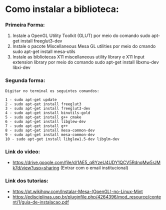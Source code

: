 # Como instalar a biblioteca:

 ### Primeira Forma:

1. Instale a OpenGL Utility Toolkit (GLUT) por meio do comando sudo apt-get install freeglut3-dev
2. Instale o pacote Miscellaneous Mesa GL utilities por meio do cmando sudo apt-get install mesa-utils
3. Instale as bibliotecas X11 miscellaneous utility library e X11 Input extension library por meio do comando sudo
apt-get install libxmu-dev libxi-dev

### Segunda forma:

    Digitar no terminal os seguintes comandos:

    1 - sudo apt-get update
    2 - sudo apt-get install freeglut3
    3 - sudo apt-get install freeglut3-dev
    4 - sudo apt-get install binutils-gold
    5 - sudo apt-get install g++ cmake
    6 - sudo apt-get install libglew-dev
    7 - sudo apt-get install g++
    8 - sudo apt-get install mesa-common-dev
    9 - sudo apt-get install mesa-common-dev
    10 - sudo apt-get install libglew1.5-dev libglm-dev


### Link do video:

- https://drive.google.com/file/d/1AE5_q8YzeU4UDY1QCV5RdnqMw5rJMk7d/view?usp=sharing
(Entrar com o email institucional)

### Link dos tutorias:

- https://pt.wikihow.com/Instalar-Mesa-(OpenGL)-no-Linux-Mint
- https://edisciplinas.usp.br/pluginfile.php/4264396/mod_resource/content/1/guia-de-instalacao.pdf